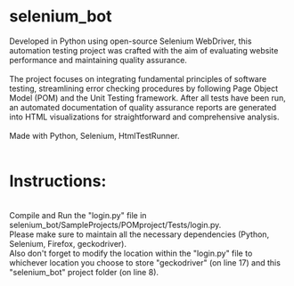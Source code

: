 # selenium_bot

Developed in Python using open-source Selenium WebDriver, this automation testing project was crafted with the aim of evaluating website performance and maintaining quality assurance.
<br />
<br />
The project focuses on integrating fundamental principles of software testing, streamlining error checking procedures by following Page Object Model (POM) and the Unit Testing framework. After all tests have been run, an automated documentation of quality assurance reports are generated into HTML visualizations for straightforward and comprehensive analysis. 
<br />
<br />
Made with Python, Selenium, HtmlTestRunner.
<br />
<br />
# Instructions:
<br />
Compile and Run the "login.py" file in selenium_bot/SampleProjects/POMproject/Tests/login.py.
<br />
Please make sure to maintain all the necessary dependencies (Python, Selenium, Firefox, geckodriver). 
<br />
Also don't forget to modify the location within the "login.py" file to whichever location you choose to store "geckodriver" (on line 17) and this "selenium_bot" project folder (on line 8). 

